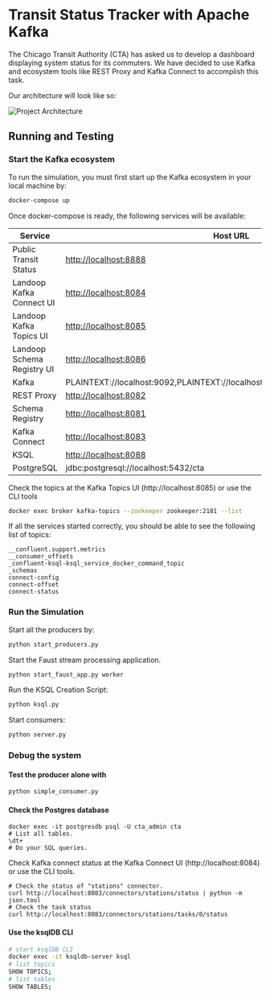 # Transit Status Tracker with Apache Kafka

The Chicago Transit Authority (CTA) has asked us to develop a dashboard 
displaying system status for its commuters. We have decided to use Kafka 
and ecosystem tools like REST Proxy and Kafka Connect to accomplish this task.

Our architecture will look like so:

![Project Architecture](images/archetecture.png)

## Running and Testing

### Start the Kafka ecosystem

To run the simulation, you must first start up the Kafka ecosystem in your
local machine by:

```bash
docker-compose up
```

Once docker-compose is ready, the following services will be available:

| Service | Host URL | Docker URL
| --- | --- | --- |
| Public Transit Status | [http://localhost:8888](http://localhost:8888) | n/a |
| Landoop Kafka Connect UI | [http://localhost:8084](http://localhost:8084) | http://connect-ui:8084 |
| Landoop Kafka Topics UI | [http://localhost:8085](http://localhost:8085) | http://topics-ui:8085 |
| Landoop Schema Registry UI | [http://localhost:8086](http://localhost:8086) | http://schema-registry-ui:8086 |
| Kafka | PLAINTEXT://localhost:9092,PLAINTEXT://localhost:9093,PLAINTEXT://localhost:9094 | PLAINTEXT://kafka0:9092,PLAINTEXT://kafka1:9093,PLAINTEXT://kafka2:9094 |
| REST Proxy | [http://localhost:8082](http://localhost:8082/) | http://rest-proxy:8082/ |
| Schema Registry | [http://localhost:8081](http://localhost:8081/ ) | http://schema-registry:8081/ |
| Kafka Connect | [http://localhost:8083](http://localhost:8083) | http://kafka-connect:8083 |
| KSQL | [http://localhost:8088](http://localhost:8088) | http://ksql:8088 |
| PostgreSQL | jdbc:postgresql://localhost:5432/cta | jdbc:postgresql://postgres:5432/cta |


Check the topics at the Kafka Topics UI (http://localhost:8085) or use the CLI tools
```sh
docker exec broker kafka-topics --zookeeper zookeeper:2181 --list
```
If all the services started correctly, you should be able to see the following
list of topics:
```
__confluent.support.metrics
__consumer_offsets
_confluent-ksql-ksql_service_docker_command_topic
_schemas
connect-config
connect-offset
connect-status
```

### Run the Simulation

Start all the producers by:
```sh
python start_producers.py
```

Start the Faust stream processing application.
```sh
python start_faust_app.py worker
```

Run the KSQL Creation Script:
```sh
python ksql.py
```

Start consumers:
```sh
python server.py
```

### Debug the system

#### Test the producer alone with
```sh
python simple_consumer.py
```

#### Check the Postgres database
```
docker exec -it postgresdb psql -U cta_admin cta
# List all tables.
\dt+
# Do your SQL queries.
```

Check Kafka connect status at the Kafka Connect UI (http://localhost:8084)
or use the CLI tools.
```
# Check the status of "stations" connector.
curl http://localhost:8083/connectors/stations/status | python -m json.tool
# Check the task status
curl http://localhost:8083/connectors/stations/tasks/0/status
```

#### Use the ksqlDB CLI
```sh
# start ksqlDB CLI
docker exec -it ksqldb-server ksql
# list topics
SHOW TOPICS;
# list tables
SHOW TABLES;
```
